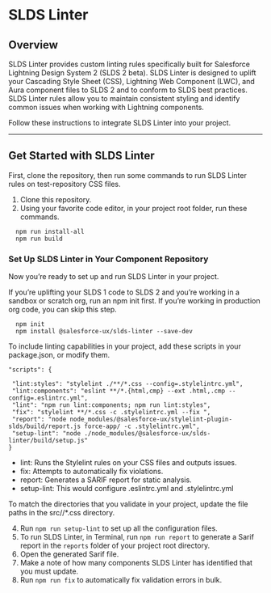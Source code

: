 # SLDS Linter

## Overview

SLDS Linter provides custom linting rules specifically built for Salesforce Lightning Design System 2 (SLDS 2 beta). SLDS Linter is designed to uplift your Cascading Style Sheet (CSS), Lightning Web Component (LWC), and Aura component files to SLDS 2 and to conform to SLDS best practices. SLDS Linter rules allow you to maintain consistent styling and identify common issues when working with Lightning components. 


Follow these instructions to integrate SLDS Linter into your project.

---

## **Get Started with SLDS Linter**

First, clone the repository, then run some commands to run SLDS Linter rules on test-repository CSS files.

1. Clone this repository.
2. Using your favorite code editor, in your project root folder, run these commands.

  ```
    npm run install-all
    npm run build
  ```

### Set Up SLDS Linter in Your Component Repository

Now you’re ready to set up and run SLDS Linter in your project.

If you’re uplifting your SLDS 1 code to SLDS 2 and you’re working in a sandbox or scratch org, run an npm init first. If you’re working in production org code, you can skip this step.

  ```
    npm init
    npm install @salesforce-ux/slds-linter --save-dev
  ```
To include linting capabilities in your project, add these scripts in your package.json, or modify them.

  ```
  "scripts": {

   "lint:styles": "stylelint ./**/*.css --config=.stylelintrc.yml",
   "lint:components": "eslint **/*.{html,cmp} --ext .html,.cmp --config=.eslintrc.yml",
   "lint": "npm run lint:components; npm run lint:styles",
   "fix": "stylelint **/*.css -c .stylelintrc.yml --fix ",
   "report": "node node_modules/@salesforce-ux/stylelint-plugin-slds/build/report.js force-app/ -c .stylelintrc.yml",
   "setup-lint": "node ./node_modules/@salesforce-ux/slds-linter/build/setup.js"
  }
  ```

-	lint: Runs the Stylelint rules on your CSS files and outputs issues.
-	fix: Attempts to automatically fix violations.
-	report: Generates a SARIF report for static analysis.
-	setup-lint: This would configure .eslintrc.yml and .stylelintrc.yml


To match the directories that you validate in your project, update the file paths in the src//*.css directory.

4. Run `npm run setup-lint` to set up all the configuration files.
5. To run SLDS Linter, in Terminal, run `npm run report` to generate a Sarif report in the `reports` folder of your project root directory.
5. Open the generated Sarif file.
6. Make a note of how many components SLDS Linter has identified that you must update.
7. Run `npm run fix` to automatically fix validation errors in bulk.
